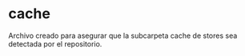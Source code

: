 # cache
Archivo creado para asegurar que la subcarpeta cache de stores sea detectada por el repositorio.